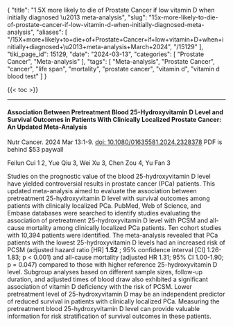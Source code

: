 {
    "title": "1.5X more likely to die of Prostate Cancer if low vitamin D when initially diagnosed \u2013 meta-analysis",
    "slug": "15x-more-likely-to-die-of-prostate-cancer-if-low-vitamin-d-when-initially-diagnosed-meta-analysis",
    "aliases": [
        "/15X+more+likely+to+die+of+Prostate+Cancer+if+low+vitamin+D+when+initially+diagnosed+\u2013+meta-analysis+March+2024",
        "/15129"
    ],
    "tiki_page_id": 15129,
    "date": "2024-03-13",
    "categories": [
        "Prostate Cancer",
        "Meta-analysis"
    ],
    "tags": [
        "Meta-analysis",
        "Prostate Cancer",
        "cancer",
        "life span",
        "mortality",
        "prostate cancer",
        "vitamin d",
        "vitamin d blood test"
    ]
}


{{< toc >}}

---

#### Association Between Pretreatment Blood 25-Hydroxyvitamin D Level and Survival Outcomes in Patients With Clinically Localized Prostate Cancer: An Updated Meta-Analysis

Nutr Cancer. 2024 Mar 13:1-9. [doi: 10.1080/01635581.2024.2328378](https://doi.org/10.1080/01635581.2024.2328378) PDF is behind $53 paywall

Feilun Cui 1 2, Yue Qiu 3, Wei Xu 3, Chen Zou 4, Yu Fan 3

Studies on the prognostic value of the blood 25-hydroxyvitamin D level have yielded controversial results in prostate cancer (PCa) patients. This updated meta-analysis aimed to evaluate the association between pretreatment 25-hydroxyvitamin D level with survival outcomes among patients with clinically localized PCa. PubMed, Web of Science, and Embase databases were searched to identify studies evaluating the association of pretreatment 25-hydroxyvitamin D level with PCSM and all-cause mortality among clinically localized PCa patients. Ten cohort studies with 10,394 patients were identified. The meta-analysis revealed that PCa patients with the lowest 25-hydroxyvitamin D levels had an increased risk of PCSM (adjusted hazard ratio <span>[HR]</span>  **1.52** ; 95% confidence interval <span>[CI]</span> 1.26-1.83; p < 0.001) and all-cause mortality (adjusted HR 1.31; 95% CI 1.00-1.90; p = 0.047) compared to those with higher reference 25-hydroxyvitamin D level. Subgroup analyses based on different sample sizes, follow-up duration, and adjusted times of blood draw also exhibited a significant association of vitamin D deficiency with the risk of PCSM. Lower pretreatment level of 25-hydroxyvitamin D may be an independent predictor of reduced survival in patients with clinically localized PCa. Measuring the pretreatment blood 25-hydroxyvitamin D level can provide valuable information for risk stratification of survival outcomes in these patients.